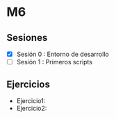 # M6
## Sesiones
  - [x] Sesión 0 : Entorno de desarrollo
  - [ ] Sesión 1 : Primeros scripts
## Ejercicios
  - Ejercicio1:
  - Ejercicio2:
